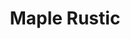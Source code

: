---
title: "Maple Rustic"
woodType: "Maple"
thickness: 
        - "22mm"

lengthWidth: 
    - "400x60mm"
    - "500x70mm"
    - "1000x90mm"
---